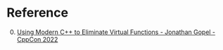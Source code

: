 # Reference

0. [Using Modern C++ to Eliminate Virtual Functions - Jonathan Gopel - CppCon 2022](https://www.youtube.com/watch?v=gTNJXVmuRRA)

